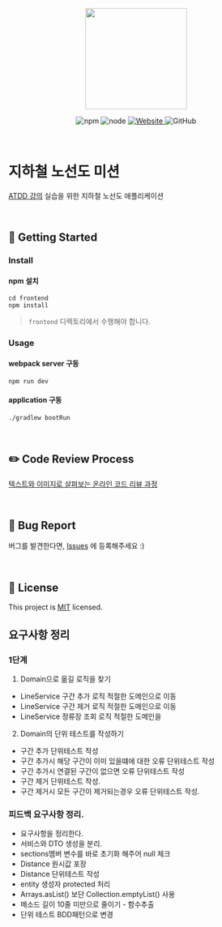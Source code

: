 <p align="center">
    <img width="200px;" src="https://raw.githubusercontent.com/woowacourse/atdd-subway-admin-frontend/master/images/main_logo.png"/>
</p>
<p align="center">
  <img alt="npm" src="https://img.shields.io/badge/npm-6.14.15-blue">
  <img alt="node" src="https://img.shields.io/badge/node-14.18.2-blue">
  <a href="https://edu.nextstep.camp/c/R89PYi5H" alt="nextstep atdd">
    <img alt="Website" src="https://img.shields.io/website?url=https%3A%2F%2Fedu.nextstep.camp%2Fc%2FR89PYi5H">
  </a>
  <img alt="GitHub" src="https://img.shields.io/github/license/next-step/atdd-subway-admin">
</p>

<br>

# 지하철 노선도 미션

[ATDD 강의](https://edu.nextstep.camp/c/R89PYi5H) 실습을 위한 지하철 노선도 애플리케이션

<br>

## 🚀 Getting Started

### Install

#### npm 설치

```
cd frontend
npm install
```

> `frontend` 디렉토리에서 수행해야 합니다.

### Usage

#### webpack server 구동

```
npm run dev
```

#### application 구동

```
./gradlew bootRun
```

<br>

## ✏️ Code Review Process

[텍스트와 이미지로 살펴보는 온라인 코드 리뷰 과정](https://github.com/next-step/nextstep-docs/tree/master/codereview)

<br>

## 🐞 Bug Report

버그를 발견한다면, [Issues](https://github.com/next-step/atdd-subway-service/issues) 에 등록해주세요 :)

<br>

## 📝 License

This project is [MIT](https://github.com/next-step/atdd-subway-service/blob/master/LICENSE.md)
licensed.

## 요구사항 정리

### 1단계

1. Domain으로 옮길 로직을 찾기

- LineService 구간 추가 로직 적절한 도메인으로 이동
- LineService 구간 제거 로직 적절한 도메인으로 이동
- LineService 정류장 조회 로직 적절한 도메인을

2. Domain의 단위 테스트를 작성하기

- 구간 추가 단위테스트 작성
- 구간 추가시 해당 구간이 이미 있을떄에 대한 오류 단위테스트 작성
- 구간 추가시 연결된 구간이 없으면 오류 단위테스트 작성
- 구간 제거 단위테스트 작성.
- 구간 제거시 모든 구간이 제거되는경우 오류 단위테스트 작성.

### 피드백 요구사항 정리.

- 요구사항을 정리한다.
- 서비스와 DTO 생성을 분리.
- sections멤버 변수를 바로 초기화 해주어 null 체크
- Distance 원시값 포장
- Distance 단위테스트 작성
- entity 생성자 protected 처리
- Arrays.asList() 보단 Collection.emptyList() 사용
- 메소드 길이 10줄 미만으로 줄이기 - 함수추출
- 단위 테스트 BDD패턴으로 변경
